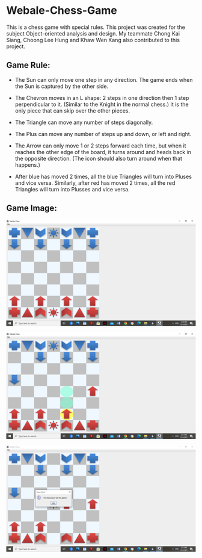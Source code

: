 # Webale-Chess-Game
This is a chess game with special rules. This project was created for the subject Object-oriented analysis and design. My teammate Chong Kai Siang, Choong Lee Hung and Khaw Wen Kang
also contributed to this project.


## Game Rule:

* The Sun can only move one step in any direction. The game ends when the Sun is captured by the other side.

* The Chevron moves in an L shape: 2 steps in one direction then 1 step perpendicular to it. (Similar to the Knight in the normal chess.) It is the only piece that can skip over the other pieces.

* The Triangle can move any number of steps diagonally.

* The Plus can move any number of steps up and down, or left and right.

* The Arrow can only move 1 or 2 steps forward each time, but when it reaches the other edge of the board, it turns around and heads back in the opposite direction. (The icon should also turn around when that happens.)

* After blue has moved 2 times, all the blue Triangles will turn into Pluses and vice versa. Similarly, after red has moved 2 times, all the red Triangles will turn into Plusses and vice versa. 

## Game Image:

![Game Image 1](https://github.com/GuanSoh/Webale-Chess-Game/blob/main/Game%20Image/GameImage1.png)

![Game Image 2](https://github.com/GuanSoh/Webale-Chess-Game/blob/main/Game%20Image/GameImage2.png)

![Game Image 2](https://github.com/GuanSoh/Webale-Chess-Game/blob/main/Game%20Image/GameImage3.png)
